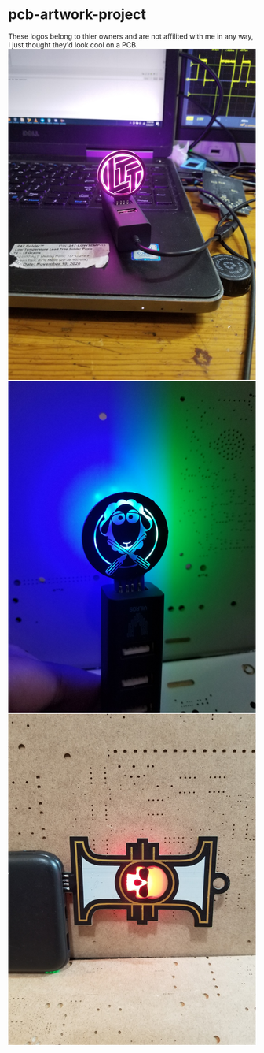 # pcb-artwork-project
These logos belong to thier owners and are not affilited with me in any way, I just thought they'd look cool on a PCB.
[![IMAGE ALT TEXT HERE](LTT.jpg)]()
[![IMAGE ALT TEXT HERE](RRG.jpg)]()
[![IMAGE ALT TEXT HERE](rosette.jpg)]()

